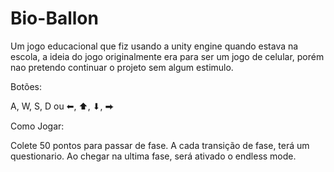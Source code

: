 # Bio-Ballon
Um jogo educacional que fiz usando a unity engine quando estava na escola, a ideia do jogo originalmente era para ser um jogo de celular, porém nao pretendo continuar o projeto sem algum estimulo.

Botões:

A, W, S, D 
ou 
⬅, ⬆, ⬇, ⮕

Como Jogar:

Colete 50 pontos para passar de fase.
A cada transição de fase, terá um questionario.
Ao chegar na ultima fase, será ativado o endless mode.

